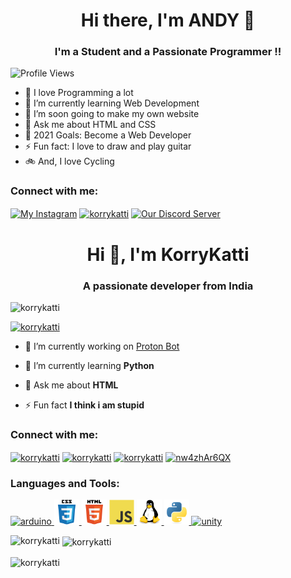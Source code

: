 <h1 align="center"> Hi there, I'm ANDY 👋 </h1>

<h3 align="center"> I'm a Student and a Passionate Programmer !! </h3> 

<p align="left"> <img src="https://komarev.com/ghpvc/?username=ANDyy09&label=Profile%20views&color=0e75b6&style=flat" alt="Profile Views" /> </p>

- 👀 I love Programming a lot
- 🌱 I’m currently learning Web Development
- 💞️ I’m soon going to make my own website
- 💬 Ask me about HTML and CSS
- 🥅 2021 Goals: Become a Web Developer
- ⚡ Fun fact: I love to draw and play guitar
- 🚲 And, I love Cycling

<h3 align="left">Connect with me:</h3>
<p align="left">
<a href="https://instagram.com/__shiv_rajj__" target="blank"><img align="center" src="https://raw.githubusercontent.com/rahuldkjain/github-profile-readme-generator/master/src/images/icons/Social/instagram.svg" alt="My Instagram" height="30" width="40" /></a>
<a href="https://twitter.com/dnshivraj_" target="blank"><img align="center" src="https://raw.githubusercontent.com/rahuldkjain/github-profile-readme-generator/master/src/images/icons/Social/twitter.svg" alt="korrykatti" height="30" width="40" /></a>
<a href="https://dsc.lol/nchill" target="blank"><img align="center" src="https://raw.githubusercontent.com/rahuldkjain/github-profile-readme-generator/master/src/images/icons/Social/discord.svg" alt="Our Discord Server" height="40" width="40" /></a>
</p>






<h1 align="center">Hi 👋, I'm KorryKatti</h1>
<h3 align="center">A passionate developer from India</h3>

<p align="left"> <img src="https://komarev.com/ghpvc/?username=korrykatti&label=Profile%20views&color=0e75b6&style=flat" alt="korrykatti" /> </p>

<p align="left"> <a href="https://github.com/ryo-ma/github-profile-trophy"><img src="https://github-profile-trophy.vercel.app/?username=korrykatti" alt="korrykatti" /></a> </p>

- 🔭 I’m currently working on [Proton Bot](https://discord.com/oauth2/authorize?client_id=765119548466135060&permissions=8&scope=bot)

- 🌱 I’m currently learning **Python**

- 💬 Ask me about **HTML**

- ⚡ Fun fact **I think i am stupid**

<h3 align="left">Connect with me:</h3>
<p align="left">
<a href="https://twitter.com/korrykatti" target="blank"><img align="center" src="https://raw.githubusercontent.com/rahuldkjain/github-profile-readme-generator/master/src/images/icons/Social/twitter.svg" alt="korrykatti" height="30" width="40" /></a>
<a href="https://instagram.com/korrykatti" target="blank"><img align="center" src="https://raw.githubusercontent.com/rahuldkjain/github-profile-readme-generator/master/src/images/icons/Social/instagram.svg" alt="korrykatti" height="30" width="40" /></a>
<a href="https://www.youtube.com/c/combatabhinav" target="blank"><img align="center" src="https://raw.githubusercontent.com/rahuldkjain/github-profile-readme-generator/master/src/images/icons/Social/youtube.svg" alt="korrykatti" height="30" width="40" /></a>
<a href="https://dsc.lol/nchill" target="blank"><img align="center" src="https://raw.githubusercontent.com/rahuldkjain/github-profile-readme-generator/master/src/images/icons/Social/discord.svg" alt="nw4zhAr6QX" height="30" width="40" /></a>
</p>

<h3 align="left">Languages and Tools:</h3>
<p align="left"> <a href="https://www.arduino.cc/" target="_blank"> <img src="https://cdn.worldvectorlogo.com/logos/arduino-1.svg" alt="arduino" width="40" height="40"/> </a> <a href="https://www.w3schools.com/css/" target="_blank"> <img src="https://raw.githubusercontent.com/devicons/devicon/master/icons/css3/css3-original-wordmark.svg" alt="css3" width="40" height="40"/> </a> <a href="https://www.w3.org/html/" target="_blank"> <img src="https://raw.githubusercontent.com/devicons/devicon/master/icons/html5/html5-original-wordmark.svg" alt="html5" width="40" height="40"/> </a> <a href="https://developer.mozilla.org/en-US/docs/Web/JavaScript" target="_blank"> <img src="https://raw.githubusercontent.com/devicons/devicon/master/icons/javascript/javascript-original.svg" alt="javascript" width="40" height="40"/> </a> <a href="https://www.linux.org/" target="_blank"> <img src="https://raw.githubusercontent.com/devicons/devicon/master/icons/linux/linux-original.svg" alt="linux" width="40" height="40"/> </a> <a href="https://www.python.org" target="_blank"> <img src="https://raw.githubusercontent.com/devicons/devicon/master/icons/python/python-original.svg" alt="python" width="40" height="40"/> </a> <a href="https://unity.com/" target="_blank"> <img src="https://www.vectorlogo.zone/logos/unity3d/unity3d-icon.svg" alt="unity" width="40" height="40"/> </a> </p>

<p><img align="left" src="https://github-readme-stats.vercel.app/api/top-langs?username=korrykatti&show_icons=true&locale=en&layout=compact" alt="korrykatti" /></p>

<p>&nbsp;<img align="center" src="https://github-readme-stats.vercel.app/api?username=korrykatti&show_icons=true&locale=en" alt="korrykatti" /></p>

<p><img align="center" src="https://github-readme-streak-stats.herokuapp.com/?user=korrykatti&" alt="korrykatti" /></p>